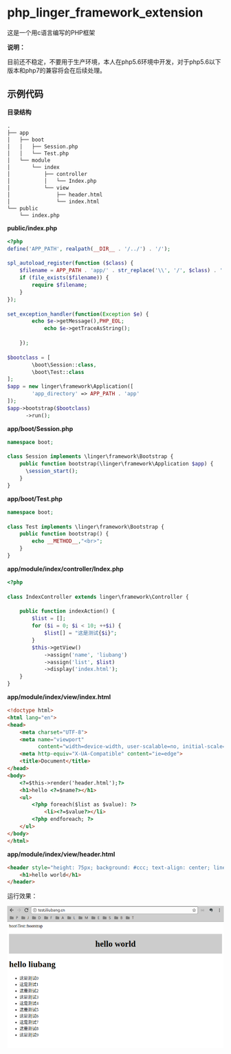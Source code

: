 # php_linger_framework_extension

这是一个用c语言编写的PHP框架

**说明：**

目前还不稳定，不要用于生产环境，本人在php5.6环境中开发，对于php5.6以下版本和php7的兼容将会在后续处理。

## 示例代码

**目录结构**

```
.
├── app
│   ├── boot
│   │   ├── Session.php
│   │   └── Test.php
│   └── module
│       └── index
│           ├── controller
│           │   └── Index.php
│           └── view
│               ├── header.html
│               └── index.html
└── public
    └── index.php
```

**public/index.php**

```php
<?php
define('APP_PATH', realpath(__DIR__ . '/../') . '/');

spl_autoload_register(function ($class) {
    $filename = APP_PATH . 'app/' . str_replace('\\', '/', $class) . '.php';
    if (file_exists($filename)) {
        require $filename;
    }
});

set_exception_handler(function(Exception $e) {
        echo $e->getMessage(),PHP_EOL;
            echo $e->getTraceAsString();

    });

$bootclass = [
		\boot\Session::class,
		\boot\Test::class
];
$app = new linger\framework\Application([
		'app_directory' => APP_PATH . 'app'
]);
$app->bootstrap($bootclass)
      ->run();
```

**app/boot/Session.php**

```php
namespace boot;

class Session implements \linger\framework\Bootstrap {
    public function bootstrap(\linger\framework\Application $app) {
      \session_start();
    }
}
```

**app/boot/Test.php**

```php
namespace boot;

class Test implements \linger\framework\Bootstrap {
    public function bootstrap() {
        echo __METHOD__,"<br>";
    }
}
```

**app/module/index/controller/Index.php**

```php
<?php

class IndexController extends linger\framework\Controller {

    public function indexAction() {
        $list = [];
        for ($i = 0; $i < 10; ++$i) {
            $list[] = "这是测试{$i}";
        }
        $this->getView()
            ->assign('name', 'liubang')
            ->assign('list', $list)
            ->display('index.html');
    }
}
```


**app/module/index/view/index.html**

```html
<!doctype html>
<html lang="en">
<head>
    <meta charset="UTF-8">
    <meta name="viewport"
          content="width=device-width, user-scalable=no, initial-scale=1.0, maximum-scale=1.0, minimum-scale=1.0">
    <meta http-equiv="X-UA-Compatible" content="ie=edge">
    <title>Document</title>
</head>
<body>
    <?=$this->render('header.html');?>
    <h1>hello <?=$name?></h1>
    <ul>
        <?php foreach($list as $value): ?>
            <li><?=$value?></li>
        <?php endforeach; ?>
    </ul>
</body>
</html>
```

**app/module/index/view/header.html**

```html
<header style="height: 75px; background: #ccc; text-align: center; line-height: 75px;">
    <h1>hello world</h1>
</header>
```

运行效果：

![](snapshot/1.png)

